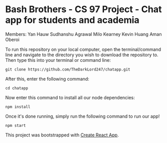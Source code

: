 # Bash Brothers - CS 97 Project - Chat app for students and academia

Members:
Yan Hauw
Sudhanshu Agrawal
Milo Kearney
Kevin Huang
Aman Oberoi

To run this repository on your local computer, open the terminal/command line and navigate to the directory you wish to download the repository to.
Then type this into your terminal or command line:
```
git clone https://github.com/TheDarkLord247/chatapp.git
```

After this, enter the following command:
```
cd chatapp
```

Now enter this command to install all our node dependencies:
```
npm install
```

Once it's done running, simply run the following command to run our app!
```
npm start
```

This project was bootstrapped with [Create React App](https://github.com/facebook/create-react-app).
